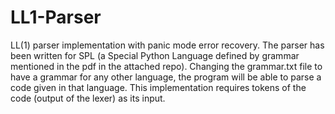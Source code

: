 # LL1-Parser
LL(1) parser implementation with panic mode error recovery. The parser has been written for SPL (a Special Python Language defined by grammar mentioned in the pdf in the attached repo). Changing the grammar.txt file to have a grammar for any other language, the program will be able to parse a code given in that language. This implementation requires tokens of the code (output of the lexer) as its input.
